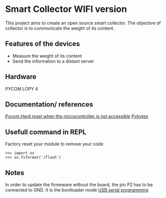 # Smart Collector WIFI version 

This project aims to create an open source smart collector. The objective of collector is to communicate the weight of its content.

## Features of the devices 
* Measure the weight of its content
* Send the information to a distant server

## Hardware  
PYCOM LOPY 4


## Documentation/ references 
[Pycom Hard reset when the microcontroller is not accessible](https://docs.pycom.io/gettingstarted/programming/safeboot/)
[Pybytes](https://pybytes.pycom.io)

## Usefull command in REPL

Factory reset your module to remove your code
```
>>> import os
>>> os.fsformat('/flash')
```

## Notes
In order to update the firmeware without the board, the pin P2 has to be connected to GND. It is the bootloader mode [USB serial programming](https://docs.pycom.io/gettingstarted/programming/usbserial/)